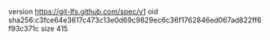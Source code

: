 version https://git-lfs.github.com/spec/v1
oid sha256:c3fce64e3617c473c13e0d69c9829ec6c36f1762846ed067ad822ff6f93c371c
size 415
